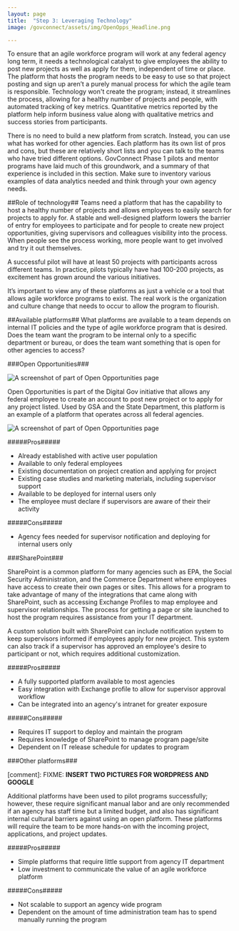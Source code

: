 ```yaml
---
layout: page
title:  "Step 3: Leveraging Technology"
image: /govconnect/assets/img/OpenOpps_Headline.png

---
```

To ensure that an agile workforce program will work at any federal agency long term, it needs a technological catalyst to give employees the ability to post new projects as well as apply for them, independent of time or place. The platform that hosts the program needs to be easy to use so that project posting and sign up aren’t a purely manual process for which the agile team is responsible. Technology won't create the program; instead, it streamlines the process, allowing for a healthy number of projects and people, with automated tracking of key metrics. Quantitative metrics reported by the platform help inform business value along with qualitative metrics and success stories from participants.

There is no need to build a new platform from scratch. Instead, you can use what has worked for other agencies. Each platform has its own list of pros and cons, but these are relatively short lists and you can talk to the teams who have tried different options. GovConnect Phase 1 pilots and mentor programs have laid much of this groundwork, and a summary of that experience is included in this section. Make sure to inventory various examples of data analytics needed and think through your own agency needs.

##Role of technology##
Teams need a platform that has the capability to host a healthy number of projects and allows employees to easily search for projects to apply for. A stable and well-designed platform lowers the barrier of entry for employees to participate and for people to create new project opportunities, giving supervisors and colleagues visibility into the process. When people see the process working, more people want to get involved and try it out themselves.

A successful pilot will have at least 50 projects with participants across different teams. In practice, pilots typically have had 100-200 projects, as excitement has grown around the various initiatives.

It’s important to view any of these platforms as just a vehicle or a tool that allows agile workforce programs to exist. The real work is the organization and culture change that needs to occur to allow the program to flourish.

##Available platforms##
What platforms are available to a team depends on internal IT policies and the type of agile workforce program that is desired. Does the team want the program to be internal only to a specific department or bureau, or does the team want something that is open for other agencies to access?

###Open Opportunities###

![A screenshot of part of Open Opportunities page](/govconnect/assets/img/OpenOpps_Headline.png)

Open Opportunities is part of the Digital Gov initiative that allows any federal employee to create an account to post new project or to apply for any project listed. Used by GSA and the State Department, this platform is an example of a platform that operates across all federal agencies.

![A screenshot of part of Open Opportunities page](/img/OpenOpps_Example.png)

#####Pros#####
* Already established with active user population
* Available to only federal employees
* Existing documentation on project creation and applying for project
* Existing case studies and marketing materials, including supervisor support
* Available to be deployed for internal users only
* The employee must declare if  supervisors are aware of their their activity

#####Cons#####
* Agency fees needed for supervisor notification and deploying for internal users only

###SharePoint###

SharePoint is a common platform for many agencies such as EPA, the Social Security Administration, and the Commerce Department where employees have access to create their own pages or sites. This allows for a program to take advantage of many of the integrations that came along with SharePoint, such as accessing Exchange Profiles to map employee and supervisor relationships. The process for getting a page or site launched to host the program requires assistance from your IT department.

A custom solution built with SharePoint can include notification system to keep supervisors informed if employees apply for new project. This system can also track if a supervisor has approved an employee's desire to participant or not, which requires additional customization.

#####Pros#####
* A fully supported platform available to most agencies
* Easy integration with Exchange profile to allow for supervisor approval workflow
* Can be integrated into an agency's intranet for greater exposure

#####Cons#####
* Requires IT support to deploy and maintain the program
* Requires knowledge of SharePoint to manage program page/site
* Dependent on IT release schedule for updates to program

###Other platforms###

[comment]: FIXME: **INSERT TWO PICTURES FOR WORDPRESS AND GOOGLE**

Additional platforms have been used to pilot programs successfully; however, these require significant manual labor and are only recommended if an agency has staff time but a limited budget, and also has significant internal cultural barriers against using an open platform. These platforms will require the team to be more hands-on with the incoming project, applications, and project updates. 

#####Pros#####
* Simple platforms that require little support from agency IT department
* Low investment to communicate the value of an agile workforce platform

#####Cons#####
* Not scalable to support an agency wide program
* Dependent on the amount of time administration team has to spend manually running the program
